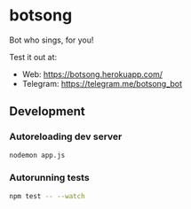 # botsong
Bot who sings, for you!

Test it out at:

  * Web: https://botsong.herokuapp.com/
  * Telegram: https://telegram.me/botsong_bot


## Development

### Autoreloading dev server

```bash
nodemon app.js
```

### Autorunning tests

```bash
npm test -- --watch
```
